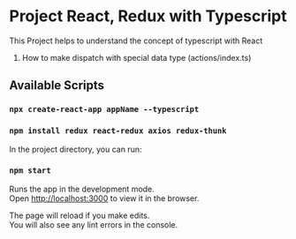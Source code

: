 # Project React, Redux with Typescript

This Project helps to understand the concept of typescript with React

1. How to make dispatch with special data type (actions/index.ts)

## Available Scripts

### `npx create-react-app appName --typescript`

### `npm install redux react-redux axios redux-thunk`

In the project directory, you can run:

### `npm start`

Runs the app in the development mode.\
Open [http://localhost:3000](http://localhost:3000) to view it in the browser.

The page will reload if you make edits.\
You will also see any lint errors in the console.
